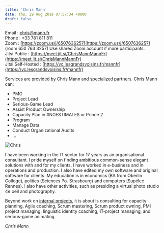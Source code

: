 ```yaml
---
title: 'Chris Mann'
date: Thu, 29 Aug 2019 07:57:34 +0000
draft: false
---
```


Email : chris@mann.fr  
Phone : +33 781 811 811  
Zoom : [https://zoom.us/j/6507636257](https://zoom.us/j/6507636257) (room 650 763 3257) Use shared Zoom account if more participants.  
Jitsi Public : [https://meet.jit.si/ChrisMannMannFr](https://meet.jit.si/ChrisMannMannFr)  
Jitsi Self-Hosted : [https://vc.lesgrandsvoisins.fr/mannfr](https://vc.lesgrandsvoisins.fr/mannfr)

Services are provided by Chris Mann and specialized partners. Chris Mann can:

*   PMO
*   Project Lead
*   Serious-Game Lead
*   Assist Product Ownership
*   Capacity Plan in #NOESTIMATES or Prince 2
*   Program
*   Manage Data
*   Conduct Organizational Audits
*   ...

![Chris](https://www.mann.fr/en/wp-content/uploads/2019/08/chris-mann-jk170571.jpg)

I have been working in the IT sector for 17 years as an organisational consultant. I pride myself on finding ambitious common-sense elegant solutions with and for my clients. I have worked in e-business and in operations and production. I also have edited my own software and original software for clients. My education is in economics (BA from Oberlin Collège), politics (Sciences Po. Strasbourg) and computers (Supélec Rennes). I also have other activities, such as presiding a virtual photo studio 4e oeil and photography.

Beyond work on [internal projects](https://www.caplancity.com/en/#projects), it is about is consulting for capacity planning, Agile coaching, Scrum mastering, Scrum product owning, PMI project managing, linguistic identity coaching, IT-project managing, and serious-game animating.

_Chris Mann_